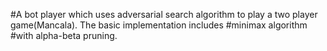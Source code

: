 #A bot player which uses adversarial search algorithm to play a two player game(Mancala). The basic implementation includes #minimax algorithm
#with alpha-beta pruning.

